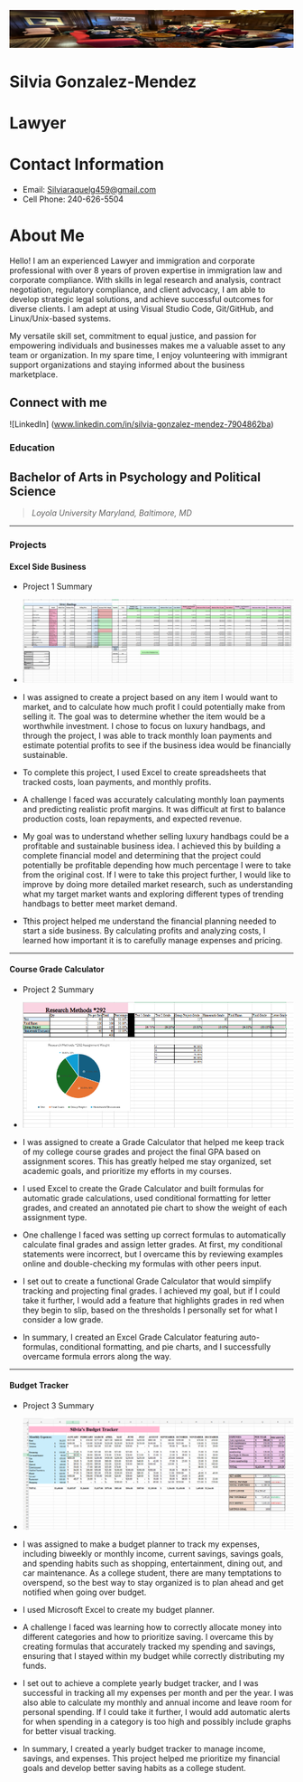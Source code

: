 ![Banner](IMG/Banner.png)

# Silvia Gonzalez-Mendez

# Lawyer

# Contact Information
- Email: Silviaraquelg459@gmail.com
- Cell Phone: 240-626-5504

# About Me
Hello! I am an experienced Lawyer and immigration and corporate professional with over 8 years of proven expertise in immigration law and corporate compliance. With skills in legal research and analysis, contract negotiation, regulatory compliance, and client advocacy, I am able to develop strategic legal solutions, and achieve successful outcomes for diverse clients. I am adept at using Visual Studio Code, Git/GitHub, and Linux/Unix-based systems.

My versatile skill set, commitment to equal justice, and passion for empowering individuals and businesses makes me a valuable asset to any team or organization. In my spare time, I enjoy volunteering with immigrant support organizations and staying informed about the business marketplace.

## Connect with me
![LinkedIn] (www.linkedin.com/in/silvia-gonzalez-mendez-7904862ba)

### Education
## Bachelor of Arts in Psychology and Political Science ###
> *Loyola University Maryland, Baltimore, MD*

***
### Projects

#### Excel Side Business
 - Project 1 Summary 

 - ![Excel Side Business](IMG/Excelsidebuisness.png)
 - I was assigned to create a project based on any item I would want to market, and to calculate how much profit I could potentially make from selling it. The goal was to determine whether the item would be a worthwhile investment. I chose to focus on luxury handbags, and through the project, I was able to track monthly loan payments and estimate potential profits to see if the business idea would be financially sustainable.
- To complete this project, I used Excel to create spreadsheets that tracked costs, loan payments, and monthly profits.
- A challenge I faced was accurately calculating monthly loan payments and predicting realistic profit margins. It was difficult at first to balance production costs, loan repayments, and expected revenue.
- My goal was to understand whether selling luxury handbags could be a profitable and sustainable business idea. I achieved this by building a complete financial model and determining that the project could potentially be profitable depending how much percentage I were to take from the original cost. If I were to take this project further, I would like to improve by doing more detailed market research, such as understanding what my target market wants and exploring different types of trending handbags to better meet market demand.
- Tthis project helped me understand the financial planning needed to start a side business. By calculating profits and analyzing costs, I learned how important it is to carefully manage expenses and pricing.

***
#### Course Grade Calculator
 - Project 2 Summary

 - ![Course Grade Calculator](IMG/coursegradecalculator.png)
 - I was assigned to create a Grade Calculator that helped me keep track of my college course grades and project the final GPA based on assignment scores. This has greatly helped me stay organized, set academic goals, and prioritize my efforts in my courses.
- I used Excel to create the Grade Calculator and built formulas for automatic grade calculations, used conditional formatting for letter grades, and created an annotated pie chart to show the weight of each assignment type.
- One challenge I faced was setting up correct formulas to automatically calculate final grades and assign letter grades. At first, my conditional statements were incorrect, but I overcame this by reviewing examples online and double-checking my formulas with other peers input.
- I set out to create a functional Grade Calculator that would simplify tracking and projecting final grades. I achieved my goal, but if I could take it further, I would add a feature that highlights grades in red when they begin to slip, based on the thresholds I personally set for what I consider a low grade.
- In summary, I created an Excel Grade Calculator featuring auto-formulas, conditional formatting, and pie charts, and I successfully overcame formula errors along the way.

***
#### Budget Tracker
 - Project 3 Summary 

 - ![Budget Tracker](IMG/budgettracker.png)
 - I was assigned to make a budget planner to track my expenses, including biweekly or monthly income, current savings, savings goals, and spending habits such as shopping, entertainment, dining out, and car maintenance. As a college student, there are many temptations to overspend, so the best way to stay organized is to plan ahead and get notified when going over budget.
 - I used Microsoft Excel to create my budget planner.
 - A challenge I faced was learning how to correctly allocate money into different categories and how to prioritize saving. I overcame this by creating formulas that accurately tracked my spending and savings, ensuring that I stayed within my budget while correctly distributing my funds.
 - I set out to achieve a complete yearly budget tracker, and I was successful in tracking all my expenses per month and per the year. I was also able to calculate my monthly and annual income and leave room for personal spending. If I could take it further, I would add automatic alerts for when spending in a category is too high and possibly include graphs for better visual tracking.
 - In summary, I created a yearly budget tracker to manage income, savings, and expenses. This project helped me prioritize my financial goals and develop better saving habits as a college student.

